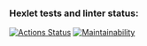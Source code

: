 ### Hexlet tests and linter status:
[![Actions Status](https://github.com/alistkov/python-project-lvl1/workflows/hexlet-check/badge.svg)](https://github.com/alistkov/python-project-lvl1/actions)
[![Maintainability](https://api.codeclimate.com/v1/badges/e070ef39db9da39c5a36/maintainability)](https://codeclimate.com/github/alistkov/python-project-lvl1/maintainability)
